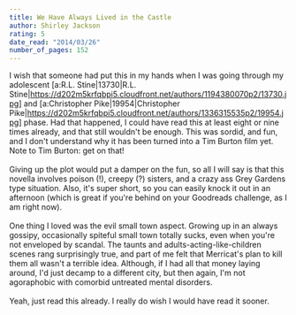 ```yaml
---
title: We Have Always Lived in the Castle
author: Shirley Jackson
rating: 5
date_read: "2014/03/26"
number_of_pages: 152
---
```


I wish that someone had put this in my hands when I was going through my adolescent [a:R.L. Stine|13730|R.L. Stine|https://d202m5krfqbpi5.cloudfront.net/authors/1194380070p2/13730.jpg] and [a:Christopher Pike|19954|Christopher Pike|https://d202m5krfqbpi5.cloudfront.net/authors/1336315535p2/19954.jpg] phase. Had that happened, I could have read this at least eight or nine times already, and that still wouldn't be enough. This was sordid, and fun, and I don't understand why it has been turned into a Tim Burton film yet. Note to Tim Burton: get on that!<br/><br/>Giving up the plot would put a damper on the fun, so all I will say is that this novella involves poison (!), creepy (?) sisters, and a crazy ass Grey Gardens type situation. Also, it's super short, so you can easily knock it out in an afternoon (which is great if you're behind on your Goodreads challenge, as I am right now).<br/><br/>One thing I loved was <spoiler>the evil small town aspect. Growing up in an always gossipy, occasionally spiteful small town totally sucks, even when you're not enveloped by scandal. The taunts and adults-acting-like-children scenes rang surprisingly true, and part of me felt that Merricat's plan to kill them all wasn't a terrible idea. Although, if I had all that money laying around, I'd just decamp to a different city, but then again, I'm not agoraphobic with comorbid untreated mental disorders</spoiler>.<br/><br/>Yeah, just read this already. I really do wish I would have read it sooner.